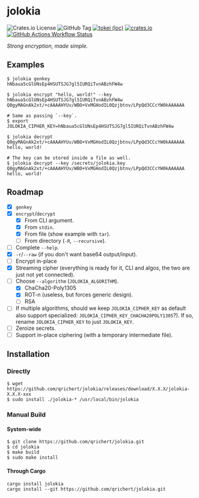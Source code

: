 # jolokia

![Crates.io License](https://img.shields.io/crates/l/jolokia)
![GitHub Tag](https://img.shields.io/github/v/tag/qrichert/jolokia?sort=semver&filter=*.*.*&label=release)
[![tokei (loc)](https://tokei.rs/b1/github/qrichert/jolokia?label=loc&style=flat)](https://github.com/XAMPPRocky/tokei)
[![crates.io](https://img.shields.io/crates/d/jolokia?logo=rust&logoColor=white&color=orange)](https://crates.io/crates/jolokia)
[![GitHub Actions Workflow Status](https://img.shields.io/github/actions/workflow/status/qrichert/jolokia/ci.yml?label=tests)](https://github.com/qrichert/jolokia/actions)

_Strong encryption, made simple._

## Examples

```console
$ jolokia genkey
hNbaua5cGlUNsEp4HSUTSJG7gl5IURQiTvnABzhFW4w

$ jolokia encrypt "hello, world!" --key hNbaua5cGlUNsEp4HSUTSJG7gl5IURQiTvnABzhFW4w
Q0gyMAGnAk2xt/+cAAAAHYUv/WBO+VxMGHodIL0Qzjbtnv/LPpQd3CCcYW0kAAAAAA

# Same as passing `--key`.
$ export JOLOKIA_CIPHER_KEY=hNbaua5cGlUNsEp4HSUTSJG7gl5IURQiTvnABzhFW4w

$ jolokia decrypt Q0gyMAGnAk2xt/+cAAAAHYUv/WBO+VxMGHodIL0Qzjbtnv/LPpQd3CCcYW0kAAAAAA
hello, world!

# The key can be stored inside a file as well.
$ jolokia decrypt --key /secrets/jolokia.key Q0gyMAGnAk2xt/+cAAAAHYUv/WBO+VxMGHodIL0Qzjbtnv/LPpQd3CCcYW0kAAAAAA
hello, world!
```

## Roadmap

- [x] `genkey`
- [x] `encrypt`/`decrypt`
  - [x] From CLI argument.
  - [x] From `stdin`.
  - [x] From file (show example with `tar`).
  - [ ] From directory (`-R`, `--recursive`).
- [ ] Complete `--help`.
- [x] `-r`/`--raw` (if you don't want base64 output/input).
- [ ] Encrypt in-place
- [x] Streaming cipher (everything is ready for it, CLI and algos, the
      two are just not yet connected).
- [ ] Choose `--algorithm` (`JOLOKIA_ALGORITHM`).
  - [x] ChaCha20-Poly1305
  - [x] ROT-n (useless, but forces generic design).
  - [ ] RSA
- [ ] If multiple algorithms, should we keep `JOLOKIA_CIPHER_KEY` as
      default also support specialized:
      `JOLOKIA_CIPHER_KEY_CHACHA20POLY1305`?). If so, rename
      `JOLOKIA_CIPHER_KEY` to just `JOLOKIA_KEY`.
- [ ] Zeroize secrets.
- [ ] Support in-place ciphering (with a temporary intermediate file).

## Installation

### Directly

```console
$ wget https://github.com/qrichert/jolokia/releases/download/X.X.X/jolokia-X.X.X-xxx
$ sudo install ./jolokia-* /usr/local/bin/jolokia
```

### Manual Build

#### System-wide

```console
$ git clone https://github.com/qrichert/jolokia.git
$ cd jolokia
$ make build
$ sudo make install
```

#### Through Cargo

```shell
cargo install jolokia
cargo install --git https://github.com/qrichert/jolokia.git
```
